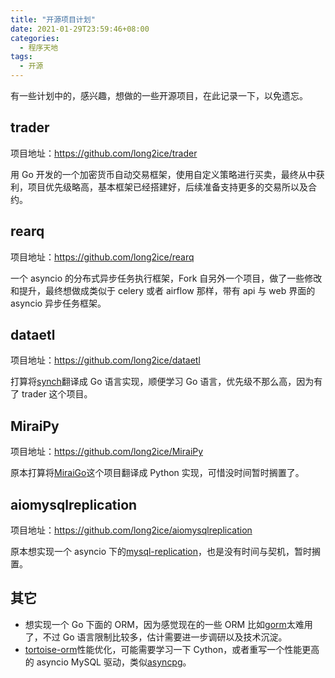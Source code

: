 ```yaml
---
title: "开源项目计划"
date: 2021-01-29T23:59:46+08:00
categories:
  - 程序天地
tags:
  - 开源
---
```


有一些计划中的，感兴趣，想做的一些开源项目，在此记录一下，以免遗忘。

## trader

项目地址：https://github.com/long2ice/trader

用 Go 开发的一个加密货币自动交易框架，使用自定义策略进行买卖，最终从中获利，项目优先级略高，基本框架已经搭建好，后续准备支持更多的交易所以及合约。

## rearq

项目地址：https://github.com/long2ice/rearq

一个 asyncio 的分布式异步任务执行框架，Fork 自另外一个项目，做了一些修改和提升，最终想做成类似于 celery 或者 airflow 那样，带有 api 与 web 界面的 asyncio 异步任务框架。

## dataetl

项目地址：https://github.com/long2ice/dataetl

打算将[synch](https://github.com/long2ice/synch)翻译成 Go 语言实现，顺便学习 Go 语言，优先级不那么高，因为有了 trader 这个项目。

## MiraiPy

项目地址：https://github.com/long2ice/MiraiPy

原本打算将[MiraiGo](https://github.com/Mrs4s/MiraiGo)这个项目翻译成 Python 实现，可惜没时间暂时搁置了。

## aiomysqlreplication

项目地址：https://github.com/long2ice/aiomysqlreplication

原本想实现一个 asyncio 下的[mysql-replication](https://github.com/noplay/python-mysql-replication)，也是没有时间与契机，暂时搁置。

## 其它

- 想实现一个 Go 下面的 ORM，因为感觉现在的一些 ORM 比如[gorm](https://gorm.io/zh_CN/)太难用了，不过 Go 语言限制比较多，估计需要进一步调研以及技术沉淀。
- [tortoise-orm](https://github.com/tortoise/tortoise-orm)性能优化，可能需要学习一下 Cython，或者重写一个性能更高的 asyncio MySQL 驱动，类似[asyncpg](https://github.com/MagicStack/asyncpg)。
